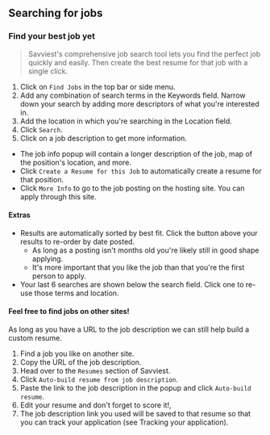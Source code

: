 ## Searching for jobs

### Find your best job yet

> Savviest's comprehensive job search tool lets you find the perfect job quickly and easily. Then create the best resume for that job with a single click.

1. Click on `Find Jobs` in the top bar or side menu.
2. Add any combination of search terms in the Keywords field. Narrow down your search by adding more descriptors of what you're interested in.
3. Add the location in which you're searching in the Location field.
4. Click `Search`.
5. Click on a job description to get more information.
  * The job info popup will contain a longer description of the job, map of the position's location, and more.
  * Click `Create a Resume for this Job` to automatically create a resume for that position.
  * Click `More Info` to go to the job posting on the hosting site. You can apply through this site.

#### Extras
* Results are automatically sorted by best fit. Click the button above your results to re-order by date posted.
  * As long as a posting isn't months old you're likely still in good shape applying.
  * It's more important that you like the job than that you're the first person to apply.
* Your last 6 searches are shown below the search field. Click one to re-use those terms and location.

#### Feel free to find jobs on other sites!
As long as you have a URL to the job description we can still help build a custom resume.

1. Find a job you like on another site.
2. Copy the URL of the job description.
3. Head over to the `Resumes` section of Savviest.
4. Click `Auto-build resume from job description`.
5. Paste the link to the job description in the popup and click `Auto-build resume`.
6. Edit your resume and don't forget to score it!,
7. The job description link you used will be saved to that resume so that you can track your application (see Tracking your application).
